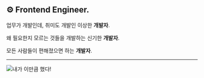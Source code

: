 ## ⚙️ Frontend Engineer.

업무가 개발인데, 취미도 개발인 이상한 **개발자**.

왜 필요한지 모르는 것들을 개발하는 신기한 **개발자**.

모든 사람들이 편해졌으면 하는 **개발자**.

---

![내가 이만큼 했다!](https://github-readme-stats.vercel.app/api?username=freevuehub&theme=vue&show_icons=true)

<!--
**freevuehub/freevuehub** is a ✨ _special_ ✨ repository because its `README.md` (this file) appears on your GitHub profile.

Here are some ideas to get you started:

- 🔭 I’m currently working on ...
- 🌱 I’m currently learning ...
- 👯 I’m looking to collaborate on ...
- 🤔 I’m looking for help with ...
- 💬 Ask me about ...
- 📫 How to reach me: ...
- 😄 Pronouns: ...
- ⚡ Fun fact: ...
-->
